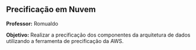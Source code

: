 ## Precificação em Nuvem

**Professor:** Romualdo

**Objetivo:** Realizar a precificação dos componentes da arquitetura de dados utilizando a ferramenta de precificação da AWS.
